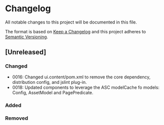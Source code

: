 # Changelog
All notable changes to this project will be documented in this file.

The format is based on [Keep a Changelog](http://keepachangelog.com/en/1.0.0/)
and this project adheres to [Semantic Versioning](http://semver.org/spec/v2.0.0.html).

## [Unreleased]

### Changed

- 0016: Changed ui.content/pom.xml to remove the core dependency, distribution config, and jslint plug-in.  
- 0018: Updated components to leverage the ASC modelCache fo models: Config, AssetModel and PagePredicate.

### Added
### Removed



